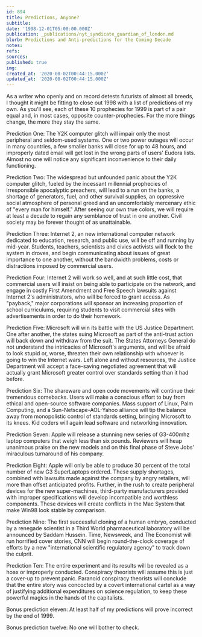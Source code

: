 ```yaml
---
id: 894
title: Predictions, Anyone?
subtitle: 
date: '1998-12-01T05:00:00.000Z'
publication: _publications/nyt_syndicate_guardian_of_london.md
blurb: Predictions and Anti-predictions for the Coming Decade
notes: 
refs: 
sources: 
published: true
img: 
created_at: '2020-08-02T00:44:15.000Z'
updated_at: '2020-08-02T00:44:15.000Z'
---
```

As a writer who openly and on record detests futurists of almost all breeds, I thought it might be fitting to close out 1998 with a list of predictions of my own. As you'll see, each of these 10 prophecies for 1999 is part of a pair equal and, in most cases, opposite counter-prophecies. For the more things change, the more they stay the same.

Prediction One: The Y2K computer glitch will impair only the most peripheral and seldom-used systems. One or two power outages will occur in many countries, a few smaller banks will close for up to 48 hours, and improperly dated email will get lost in the wrong parts of users' Eudora lists. Almost no one will notice any significant inconvenience to their daily functioning.

Prediction Two: The widespread but unfounded panic about the Y2K computer glitch, fueled by the incessant millennial prophecies of irresponsible apocalyptic preachers, will lead to a run on the banks, a shortage of generators, fuel, and other survival supplies, an oppressive social atmosphere of personal greed and an uncomfortably mercenary ethic of "every man for himself." After seeing our own true colors, we will require at least a decade to regain any semblance of trust in one another. Civil society may be forever thought of as unattainable.

Prediction Three: Internet 2, an new international computer network dedicated to education, research, and public use, will be off and running by mid-year. Students, teachers, scientists and civics activists will flock to the system in droves, and begin communicating about issues of great importance to one another, without the bandwidth problems, costs or distractions imposed by commercial users.

Prediction Four: Internet 2 will work so well, and at such little cost, that commercial users will insist on being able to participate on the network, and engage in costly First Amendment and Free Speech lawsuits against Internet 2's administrators, who will be forced to grant access. As "payback," major corporations will sponsor an increasing proportion of school curriculums, requiring students to visit commercial sites with advertisements in order to do their homework.

Prediction Five: Microsoft will win its battle with the US Justice Department. One after another, the states suing Microsoft as part of the anti-trust action will back down and withdraw from the suit. The States Attorneys General do not understand the intricacies of Microsoft's arguments, and will be afraid to look stupid or, worse, threaten their own relationship with whoever is going to win the Internet wars. Left alone and without resources, the Justice Department will accept a face-saving negotiated agreement that will actually grant Microsoft greater control over standards setting than it had before.

Prediction Six: The shareware and open code movements will continue their tremendous comebacks. Users will make a conscious effort to buy from ethical and open-source software companies. Mass support of Linux, Palm Computing, and a Sun-Netscape-AOL-Yahoo alliance will tip the balance away from monopolistic control of standards setting, bringing Microsoft to its knees. Kid coders will again lead software and networking innovation.

Prediction Seven: Apple will release a stunning new series of G3-400mhz laptop computers that weigh less than six pounds. Reviewers will heap unanimous praise on the new models and on this final phase of Steve Jobs' miraculous turnaround of his company.

Prediction Eight: Apple will only be able to produce 30 percent of the total number of new G3 SuperLaptops ordered. These supply shortages, combined with lawsuits made against the company by angry retailers, will more than offset anticipated profits. Further, in the rush to create peripheral devices for the new super-machines, third-party manufacturers provided with improper specifications will develop incompatible and worthless components. These devices will create conflicts in the Mac System that make Win98 look stable by comparison.

Prediction Nine: The first successful cloning of a human embryo, conducted by a renegade scientist in a Third World pharmaceutical laboratory will be announced by Saddam Hussein. Time, Newsweek, and The Economist will run horrified cover stories, CNN will begin round-the-clock coverage of efforts by a new "international scientific regulatory agency" to track down the culprit.

Prediction Ten: The entire experiment and its results will be revealed as a hoax or improperly conducted. Conspiracy theorists will assume this is just a cover-up to prevent panic. Paranoid conspiracy theorists will conclude that the entire story was concocted by a covert international cartel as a way of justifying additional expenditures on science regulation, to keep these powerful magics in the hands of the capitalists.

Bonus prediction eleven: At least half of my predictions will prove incorrect by the end of 1999.

Bonus prediction twelve: No one will bother to check.
